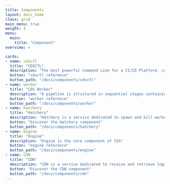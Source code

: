 ```yaml
---
title: Components
layout: docs_home
class: grid
main_menu: true
weight: 4
menu:
  main:
    title: "Component"
overview: >

cards:
- name: cdsctl
  title: "CDSCTL"
  description: "The most powerful Command Line for a CI/CD Platform. cdsctl is the CDS Command Line - you can script everything with it, cdsctl also provide some cool commands such as cdsctl shell to browse your projects and workflows without the need to open a browser."
  button: "cdsctl reference"
  button_path: "/docs/components/cdsctl"
- name: worker
  title: "CDS Worker"
  description: "A pipeline is structured in sequential stages containing one or multiple concurrent jobs. A Job will be executed by a worker. The binary worker is available from CDS Job"
  button: "worker reference"
  button_path: "/docs/components/worker"
- name: hatchery
  title: "Hatchery"
  description: "Hatchery is a service dedicated to spawn and kill worker in accordance with build queue needs."
  button: "Discover the Hatchery component"
  button_path: "/docs/components/hatchery"
- name: Engine
  title: "Engine"
  description: "Engine is the core component of CDS"
  button: "engine reference"
  button_path: "/docs/components/engine"
- name: CDN
  title: "CDN"
  description: "CDN is a service dedicated to receive and retrieve logs"
  button: "Discover the CDN component"
  button_path: "/docs/components/cdn"  
---
```

